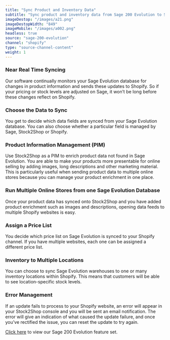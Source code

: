 ```yaml
---
title: "Sync Product and Inventory Data"
subtitle: "Sync product and inventory data from Sage 200 Evolution to Shopify."
imageDestop: "/images/a21.png"
imageDestopWidth: "849"
imageMobile: "/images/a002.png"
headless: true
source: "sage-200-evolution"
channel: "shopify"
type: "source-channel-content"
weight: 1
---
```


### Near Real Time Syncing
Our software continually monitors your Sage Evolution database for changes in product information and sends these updates to Shopify. So if your pricing or stock levels are adjusted on Sage, it won’t be long before these changes reflect on Shopify.

### Choose the Data to Sync
You get to decide which data fields are synced from your Sage Evolution database. You can also choose whether a particular field is managed by Sage, Stock2Shop or Shopify.

### Product Information Management (PIM)
Use Stock2Shop as a PIM to enrich product data not found in Sage Evolution. You are able to make your products more presentable for online selling by adding images, long descriptions and other marketing material. This is particularly useful when sending product data to multiple online stores because you can manage your product enrichment in one place.

### Run Multiple Online Stores from one Sage Evolution Database
Once your product data has synced onto Stock2Shop and you have added product enrichment such as images and descriptions, opening data feeds to multiple Shopify websites is easy.

### Assign a Price List
You decide which price list on Sage Evolution is synced to your Shopify channel. If you have multiple websites, each one can be assigned a different price list.

### Inventory to Multiple Locations
You can choose to sync Sage Evolution warehouses to one or many inventory locations within Shopify. This means that customers will be able to see location-specific stock levels.

### Error Management
If an update fails to process to your Shopify website, an error will appear in your Stock2Shop console and you will be sent an email notification. The error will give an indication of what caused the update failure, and once you’ve rectified the issue, you can reset the update to try again.

[Click here](/help/features/sage-200-evolution/ "Sage 200 Evolution Features") to view our Sage 200 Evolution feature set.